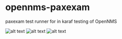# opennms-paxexam
paxexam test runner for in karaf testing of OpenNMS

![alt text](../master/docs/images/Apache_Karaf-Logo.wine.png "Figure Apache_Karaf-Logo.wine.png")
![alt text](../master/docs/images/paxexamLogo.webp "Figure paxexamLogo.webp")
![alt text](../master/docs/images/opennmsLogo1.png "Figure opennmsLogo1.png")




